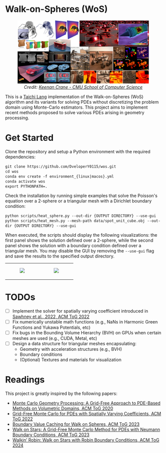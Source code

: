 # Walk-on-Spheres (WoS)

<figure>
    <p align="center">
        <img src="./media/teaser_small.png", width="768px">
        <br><em>Credit: <a href="https://www.cs.cmu.edu/~kmcrane/">Keenan Crane - CMU School of Computer Science</a></em>
    </p>
</figure>


This is a [Taichi Lang](https://www.taichi-lang.org) implementation of the Walk-on-Spheres (WoS) algorithm and its variants for solving PDEs without discretizing the problem domain using Monte-Carlo estimators.
This project aims to implement recent methods proposed to solve various PDEs arising in geometry processing.

# Get Started

Clone the repository and setup a Python environment with the required dependencies:
```
git clone https://github.com/DveloperY0115/wos.git
cd wos
conda env create -f environment_{linux|macos}.yml
conda activate wos
export PYTHONPATH=.
```

Check the installation by running simple examples that solve the Poisson's equation over a 2-sphere or a triangular mesh with a Dirichlet boundary condition:
```
python scripts/heat_sphere.py --out-dir {OUTPUT DIRECTORY} --use-gui
python scripts/heat_mesh.py --mesh-path data/spot_unit_cube.obj --out-dir {OUTPUT DIRECTORY} --use-gui
```
When executed, the scripts should display the following visualizations: the first panel shows the solution defined over a 2-sphere, while the second panel shows the solution with a boundary condition defined over a triangular mesh. You may disable the GUI by removing the `--use-gui` flag and save the results to the specified output directory.
<table>
    <tr>
        <td>
            <figure>
                <img src="./media/sphere_heat_boundary.gif", width="378px">
            </figure>
        </td>
        <td>
            <figure>
                <img src="./media/mesh_heat_boundary.gif", width="378px">
            </figure>
        </td>
    </tr>
</table>

# TODOs
- [ ] Implement the solver for spatially varying coefficient introduced in [Sawhney et al., 2022, ACM ToG 2022](https://dl.acm.org/doi/abs/10.1145/3528223.3530134)
- [ ] Fix numerically unstable math functions (e.g., NaNs in Harmonic Green Functions and Yukawa Potentials, etc)
- [ ] Fix bugs in the Bounding Volume Hierarchy (BVH) on GPUs when certain meshes are used (e.g., CUDA, Metal, etc)
- [ ] Design a data structure for triangular meshes encapsulating:
    - Geometry with acceleration structures (e.g., BVH)
    - Boundary conditions
    - (Optional) Textures and materials for visualization

# Readings
This project is greatly inspired by the following papers:
- [Monte Carlo Geometry Processing: A Grid-Free Approach to PDE-Based Methods on Volumetric Domains, ACM ToG 2020](https://dl.acm.org/doi/abs/10.1145/3386569.3392374)
- [Grid-Free Monte Carlo for PDEs with Spatially Varying Coefficients, ACM ToG 2022](https://dl.acm.org/doi/abs/10.1145/3528223.3530134)
- [Boundary Value Caching for Walk on Spheres, ACM ToG 2023](https://dl.acm.org/doi/abs/10.1145/3592400)
- [Walk on Stars: A Grid-Free Monte Carlo Method for PDEs with Neumann Boundary Conditions, ACM ToG 2023](https://dl.acm.org/doi/abs/10.1145/3592398)
- [Walkin’ Robin: Walk on Stars with Robin Boundary Conditions, ACM ToG 2024](http://www.rohansawhney.io/WoStRobin.pdf)
